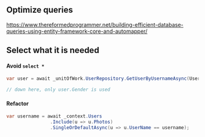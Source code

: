 ## Optimize queries
https://www.thereformedprogrammer.net/building-efficient-database-queries-using-entity-framework-core-and-automapper/

## Select what it is needed
#### Avoid `select *`
```csharp
var user = await _unitOfWork.UserRepository.GetUserByUsernameAsync(User.GetUsername());

// down here, only user.Gender is used
```
#### Refactor
```csharp
var username = await _context.Users
                .Include(u => u.Photos)
                .SingleOrDefaultAsync(u => u.UserName == username);
```
